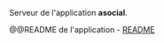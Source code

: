 Serveur de l'application **asocial**.

@@README de l'application - [README](https://raw.githack.com/dsportes/asocial-doc/master/readme.md)